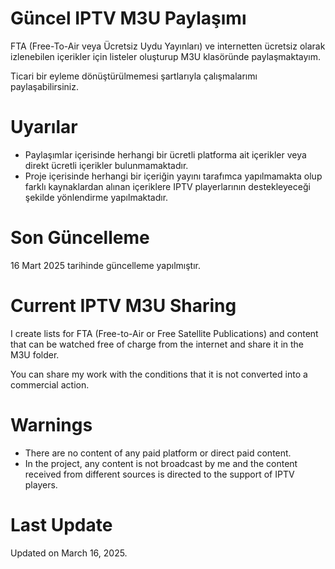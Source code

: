 # Güncel IPTV M3U Paylaşımı
FTA (Free-To-Air veya Ücretsiz Uydu Yayınları) ve internetten ücretsiz olarak izlenebilen içerikler için listeler oluşturup M3U klasöründe paylaşmaktayım.

Ticari bir eyleme dönüştürülmemesi şartlarıyla çalışmalarımı paylaşabilirsiniz.

# Uyarılar
* Paylaşımlar içerisinde herhangi bir ücretli platforma ait içerikler veya direkt ücretli içerikler bulunmamaktadır.
* Proje içerisinde herhangi bir içeriğin yayını tarafımca yapılmamakta olup farklı kaynaklardan alınan içeriklere IPTV playerlarının destekleyeceği şekilde yönlendirme yapılmaktadır.

# Son Güncelleme
16 Mart 2025 tarihinde güncelleme yapılmıştır.

#
#
#
# Current IPTV M3U Sharing
I create lists for FTA (Free-to-Air or Free Satellite Publications) and content that can be watched free of charge from the internet and share it in the M3U folder.

You can share my work with the conditions that it is not converted into a commercial action.

# Warnings
* There are no content of any paid platform or direct paid content.
* In the project, any content is not broadcast by me and the content received from different sources is directed to the support of IPTV players.

# Last Update
Updated on March 16, 2025.
